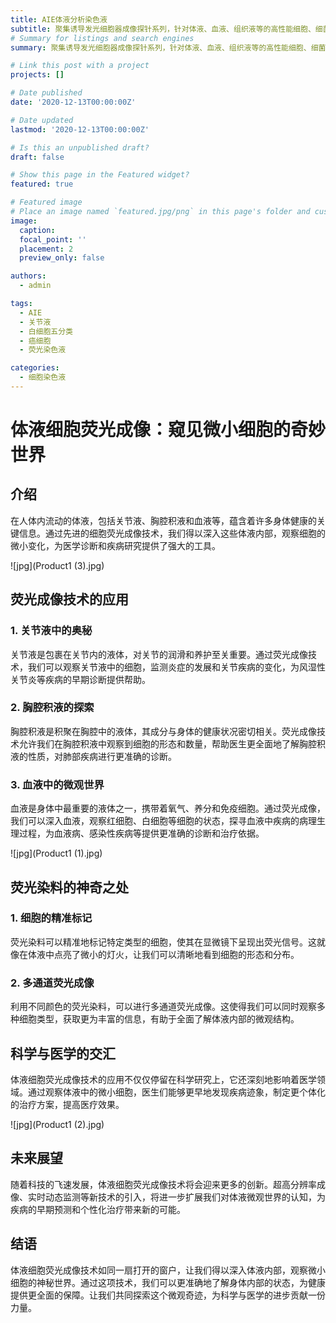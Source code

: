 ```yaml
---
title: AIE体液分析染色液
subtitle: 聚集诱导发光细胞器成像探针系列，针对体液、血液、组织液等的高性能细胞、细菌染色液。
# Summary for listings and search engines
summary: 聚集诱导发光细胞器成像探针系列，针对体液、血液、组织液等的高性能细胞、细菌染色液。

# Link this post with a project
projects: []

# Date published
date: '2020-12-13T00:00:00Z'

# Date updated
lastmod: '2020-12-13T00:00:00Z'

# Is this an unpublished draft?
draft: false

# Show this page in the Featured widget?
featured: true

# Featured image
# Place an image named `featured.jpg/png` in this page's folder and customize its options here.
image:
  caption: 
  focal_point: ''
  placement: 2
  preview_only: false

authors:
  - admin

tags:
  - AIE
  - 关节液
  - 白细胞五分类
  - 癌细胞
  - 荧光染色液

categories:
  - 细胞染色液
---
```


# 体液细胞荧光成像：窥见微小细胞的奇妙世界

## 介绍

在人体内流动的体液，包括关节液、胸腔积液和血液等，蕴含着许多身体健康的关键信息。通过先进的细胞荧光成像技术，我们得以深入这些体液内部，观察细胞的微小变化，为医学诊断和疾病研究提供了强大的工具。

![jpg](Product1 (3).jpg)

## 荧光成像技术的应用

### **1. 关节液中的奥秘**

关节液是包裹在关节内的液体，对关节的润滑和养护至关重要。通过荧光成像技术，我们可以观察关节液中的细胞，监测炎症的发展和关节疾病的变化，为风湿性关节炎等疾病的早期诊断提供帮助。

### **2. 胸腔积液的探索**

胸腔积液是积聚在胸腔中的液体，其成分与身体的健康状况密切相关。荧光成像技术允许我们在胸腔积液中观察到细胞的形态和数量，帮助医生更全面地了解胸腔积液的性质，对肺部疾病进行更准确的诊断。

### **3. 血液中的微观世界**

血液是身体中最重要的液体之一，携带着氧气、养分和免疫细胞。通过荧光成像，我们可以深入血液，观察红细胞、白细胞等细胞的状态，探寻血液中疾病的病理生理过程，为血液病、感染性疾病等提供更准确的诊断和治疗依据。

![jpg](Product1 (1).jpg)

## 荧光染料的神奇之处

### **1. 细胞的精准标记**

荧光染料可以精准地标记特定类型的细胞，使其在显微镜下呈现出荧光信号。这就像在体液中点亮了微小的灯火，让我们可以清晰地看到细胞的形态和分布。

### **2. 多通道荧光成像**

利用不同颜色的荧光染料，可以进行多通道荧光成像。这使得我们可以同时观察多种细胞类型，获取更为丰富的信息，有助于全面了解体液内部的微观结构。

## 科学与医学的交汇

体液细胞荧光成像技术的应用不仅仅停留在科学研究上，它还深刻地影响着医学领域。通过观察体液中的微小细胞，医生们能够更早地发现疾病迹象，制定更个体化的治疗方案，提高医疗效果。

![jpg](Product1 (2).jpg)

## 未来展望

随着科技的飞速发展，体液细胞荧光成像技术将会迎来更多的创新。超高分辨率成像、实时动态监测等新技术的引入，将进一步扩展我们对体液微观世界的认知，为疾病的早期预测和个性化治疗带来新的可能。

## 结语

体液细胞荧光成像技术如同一扇打开的窗户，让我们得以深入体液内部，观察微小细胞的神秘世界。通过这项技术，我们可以更准确地了解身体内部的状态，为健康提供更全面的保障。让我们共同探索这个微观奇迹，为科学与医学的进步贡献一份力量。
